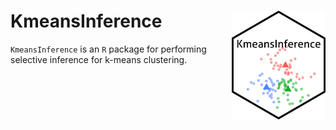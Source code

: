 # KmeansInference  <img src="./sticker.png" align="right" width="150px"/>

`KmeansInference` is an `R` package for performing selective inference for k-means clustering.

